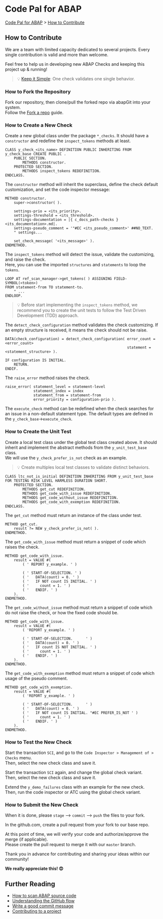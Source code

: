 # Code Pal for ABAP

[Code Pal for ABAP](../README.md) > [How to Contribute](how-to-contribute.md)

## How to Contribute

We are a team with limited capacity dedicated to several projects. Every single contribution is valid and more than welcome.

Feel free to help us in developing new ABAP Checks and keeping this project up & running!

> :bulb: [Keep it Simple](https://en.wikipedia.org/wiki/KISS_principle): One check validates one single behavior.

### How to Fork the Repository

Fork our repository, then clone/pull the forked repo via abapGit into your system.  
Follow the [Fork a repo](https://docs.github.com/en/github/getting-started-with-github/fork-a-repo) guide.

### How to Create a New Check

Create a new global class under the package `*_checks`. It should have a `constructor` and redefine the `inspect_tokens` methods at least.

```abap
CLASS y_check_<its_name> DEFINITION PUBLIC INHERITING FROM y_check_base CREATE PUBLIC .
    PUBLIC SECTION.
        METHODS constructor.
    PROTECTED SECTION.
        METHODS inspect_tokens REDEFINITION.
ENDCLASS.
```

The `constructor` method will inherit the superclass, define the check default customization, and set the code inspector message:

```abap
METHOD constructor.
    super->constructor( ).

    settings-prio = <its_priority>.
    settings-threshold = <its_threshold>.
    settings-documentation = |{ c_docs_path-checks }<its_documentation>.md|.
    settings-pseudo_comment = '"#EC <its_pseudo_comment>' ##NO_TEXT.
    " settings...

    set_check_message( '<its_message>' ).
ENDMETHOD.
```

The `inspect_tokens` method will detect the issue, validate the customizing, and raise the check.  
Here, you can use the imported `structures` and `statements` to loop the `tokens`.

```abap
LOOP AT ref_scan_manager->get_tokens( ) ASSIGNING FIELD-SYMBOL(<token>)
FROM statement-from TO statement-to.
    " ...
ENDLOOP.
```

> :bulb: Before start implementing the `inspect_tokens` method, we recommend you to create the unit tests to follow the Test Driven Development (TDD) approach.

The `detect_check_configuration` method validates the check customizing.
If an empty structure is received, it means the check should not be raise.

```abap
DATA(check_configuration) = detect_check_configuration( error_count = <error_count>
                                                        statement = <statement_structure> ).

IF configuration IS INITIAL.
    RETURN.
ENDIF.
```

The `raise_error` method raises the check.

```abap
raise_error( statement_level = statement-level
             statement_index = index
             statement_from = statement-from
             error_priority = configuration-prio ).
```

The `execute_check` method can be redefined when the check searches for an issue in a non-default statement type. The default types are defined in the `y_check_base`->`execute_check`.

### How to Create the Unit Test

Create a local test class under the global test class created above. It should inherit and implement the abstract methods from the `y_unit_test_base` class.  
We will use the `y_check_prefer_is_not` check as an example.

> :bulb: Create multiples local test classes to validate distinct behaviors.

```abap
CLASS ltc_not_is_initial DEFINITION INHERITING FROM y_unit_test_base FOR TESTING RISK LEVEL HARMLESS DURATION SHORT.
    PROTECTED SECTION.
        METHODS get_cut REDEFINITION.
        METHODS get_code_with_issue REDEFINITION.
        METHODS get_code_without_issue REDEFINITION.
        METHODS get_code_with_exemption REDEFINITION.
ENDCLASS.
```

The `get_cut` method must return an instance of the class under test.

```abap
METHOD get_cut.
    result ?= NEW y_check_prefer_is_not( ).
ENDMETHOD.
```

The `get_code_with_issue` method must return a snippet of code which raises the check.  

```abap
METHOD get_code_with_issue.
    result = VALUE #(
        ( ' REPORT y_example. ' )

        ( ' START-OF-SELECTION. ' )
        ( '   DATA(count) = 0. ' )
        ( '   IF NOT count IS INITIAL. ' )
        ( '     count = 1. ' )
        ( '   ENDIF. ' )
    ).
ENDMETHOD.
```

The `get_code_without_issue` method must return a snippet of code which do not raise the check, or how the fixed code should be.

```abap
METHOD get_code_with_issue.
    result = VALUE #(
        ( 'REPORT y_example. ' )

        ( ' START-OF-SELECTION.      ' )
        ( '   DATA(count) = 0. ' )
        ( '   IF count IS NOT INITIAL. ' )
        ( '     count = 1. ' )
        ( '   ENDIF. ' )
    ).
ENDMETHOD.
```

The `get_code_with_exemption` method must return a snippet of code which usage of the pseudo comment.

```abap
METHOD get_code_with_exemption.
    result = VALUE #(
        ( 'REPORT y_example. ' )

        ( ' START-OF-SELECTION.      ' )
        ( '   DATA(count) = 0. ' )
        ( '   IF NOT count IS INITIAL. "#EC PREFER_IS_NOT ' )
        ( '     count = 1. ' )
        ( '   ENDIF. ' )
    ).
ENDMETHOD.
```

### How to Test the New Check

Start the transaction `SCI`, and go to the `Code Inspector > Management of > Checks` menu.  
Then, select the new check class and save it.

Start the transaction `SCI` again, and change the global check variant.  
Then, select the new check class and save it.

Extend the `y_demo_failures` class with an example for the new check.  
Then, run the code inspector or ATC using the global check variant.

### How to Submit the New Check

When it is done, please `stage` --> `commit` --> `push` the files to your fork.

In the github.com, create a pull request from your fork to our base repo.

At this point of time, we will verify your code and authorize/approve the merge (if applicable).  
Please create the pull request to merge it with our `master` branch.

Thank you in advance for contributing and sharing your ideas within our community!

**We really appreciate this! :heart_eyes:**

## Further Reading

- [How to scan ABAP source code](https://www.abapoptimizer.com/blog/how-to-scan-abap)
- [Understanding the GitHub flow](https://guides.github.com/introduction/flow/)
- [Write a good commit message](https://chris.beams.io/posts/git-commit/)
- [Contributing to a project](https://docs.abapgit.org/guide-contributing.html)
